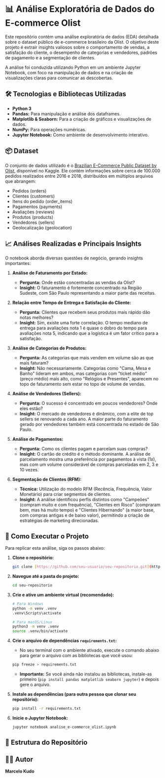 # 📊 Análise Exploratória de Dados do E-commerce Olist

Este repositório contém uma análise exploratória de dados (EDA) detalhada sobre o dataset público de e-commerce brasileiro da Olist. O objetivo deste projeto é extrair insights valiosos sobre o comportamento de vendas, a satisfação do cliente, o desempenho de categorias e vendedores, padrões de pagamento e a segmentação de clientes.

A análise foi conduzida utilizando Python em um ambiente Jupyter Notebook, com foco na manipulação de dados e na criação de visualizações claras para comunicar as descobertas.

## 🛠️ Tecnologias e Bibliotecas Utilizadas

* **Python 3**
* **Pandas:** Para manipulação e análise dos dataframes.
* **Matplotlib & Seaborn:** Para a criação de gráficos e visualizações de dados.
* **NumPy:** Para operações numéricas.
* **Jupyter Notebook:** Como ambiente de desenvolvimento interativo.

## 📦 Dataset

O conjunto de dados utilizado é o [Brazilian E-Commerce Public Dataset by Olist](https://www.kaggle.com/datasets/olistbr/brazilian-ecommerce), disponível no Kaggle. Ele contém informações sobre cerca de 100.000 pedidos realizados entre 2016 e 2018, distribuídos em múltiplos arquivos que abrangem:

* Pedidos (orders)
* Clientes (customers)
* Itens do pedido (order_items)
* Pagamentos (payments)
* Avaliações (reviews)
* Produtos (products)
* Vendedores (sellers)
* Geolocalização (geolocation)

## 📈 Análises Realizadas e Principais Insights

O notebook aborda diversas questões de negócio, gerando insights importantes:

1.  **Análise de Faturamento por Estado:**
    * **Pergunta:** Onde estão concentradas as vendas da Olist?
    * **Insight:** O faturamento é fortemente concentrado na Região Sudeste, com São Paulo representando a maior parte das receitas.

2.  **Relação entre Tempo de Entrega e Satisfação do Cliente:**
    * **Pergunta:** Clientes que recebem seus produtos mais rápido dão notas melhores?
    * **Insight:** Sim, existe uma forte correlação. O tempo mediano de entrega para avaliações nota 1 é quase o dobro do tempo para avaliações nota 5, indicando que a logística é um fator crítico para a satisfação.

3.  **Análise de Categorias de Produtos:**
    * **Pergunta:** As categorias que mais vendem em volume são as que mais faturam?
    * **Insight:** Não necessariamente. Categorias como "Cama, Mesa e Banho" lideram em ambos, mas categorias com "ticket médio" (preço médio) mais alto, como "Relógios e Presentes", aparecem no topo de faturamento sem estar no topo de volume de vendas.

4.  **Análise de Vendedores (Sellers):**
    * **Pergunta:** O sucesso é concentrado em poucos vendedores? Onde eles estão?
    * **Insight:** O mercado de vendedores é dinâmico, com a elite de top sellers se renovando a cada ano. A maior parte do faturamento gerado por vendedores também está concentrada no estado de São Paulo.

5.  **Análise de Pagamentos:**
    * **Pergunta:** Como os clientes pagam e parcelam suas compras?
    * **Insight:** O cartão de crédito é o método dominante. A análise de parcelamento mostra uma preferência por pagamentos à vista (1x), mas com um volume considerável de compras parceladas em 2, 3 e 10 vezes.

6.  **Segmentação de Clientes (RFM):**
    * **Técnica:** Utilização do modelo RFM (Recência, Frequência, Valor Monetário) para criar segmentos de clientes.
    * **Insight:** A análise identificou perfis distintos como "Campeões" (compram muito e com frequência), "Clientes em Risco" (compraram bem, mas há muito tempo) e "Clientes Hibernando" (a maior base, com compras antigas e de baixo valor), permitindo a criação de estratégias de marketing direcionadas.

## 🚀 Como Executar o Projeto

Para replicar esta análise, siga os passos abaixo:

1.  **Clone o repositório:**
    ```bash
    git clone [https://github.com/seu-usuario/seu-repositorio.git](https://github.com/seu-usuario/seu-repositorio.git)
    ```

2.  **Navegue até a pasta do projeto:**
    ```bash
    cd seu-repositorio
    ```

3.  **Crie e ative um ambiente virtual (recomendado):**
    ```bash
    # Para Windows
    python -m venv .venv
    .venv\Scripts\activate

    # Para macOS/Linux
    python3 -m venv .venv
    source .venv/bin/activate
    ```

4.  **Crie o arquivo de dependências `requirements.txt`:**
    * No seu terminal com o ambiente ativado, execute o comando abaixo para gerar o arquivo com as bibliotecas que você usou:
    ```bash
    pip freeze > requirements.txt
    ```
    * **Importante:** Se você ainda não instalou as bibliotecas, instale-as primeiro (`pip install pandas matplotlib seaborn jupyter`) e depois gere o arquivo.

5.  **Instale as dependências (para outra pessoa que clonar seu repositório):**
    ```bash
    pip install -r requirements.txt
    ```

6.  **Inicie o Jupyter Notebook:**
    ```bash
    jupyter notebook analise_e-commerce_olist.ipynb
    ```

## 📂 Estrutura do Repositório


## 👨‍💻 Autor

**Marcelo Kudo**
